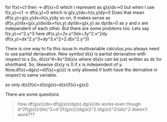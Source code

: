 
for f(x)=c1
then -> df(x)=0 which I represent as g(x)dx->0
but when I use f(x,y)=c1
-> df(x,y)=0 which is g(x,y)dx+h(x,y)dy=0
Does that mean 
df(x,y)=g(x,y)dx+h(x,y)dy so on,
It makes sense as 
df(x,y)/dx=g(x,y)dx/dx+h(x,y).dy/dx=g(x,y) as dy/dx=0 as y and x are independent of each other.
But there are some problems too.
Lets say f(x,y)=x^2.y^3
here df(x,y)=2x.y^3dx+3y^2.x^2dy
df(x,y)=dx^2.y^3+dy^3.x^2=2.d(x^2.y^3)

There is one way to fix this issue.In multivariable calculus,you always need to use partial deriavative.
New symbol d(x) is partial deriavative with respect to x.So, d(x)x^4=4x^3d(x)x where d(x)x can be just written as dx for shorthand.
So, likewise d(x)y is 0 if x is independent of y.
Now,df(x)+dg(x)=d(f(x)+g(x)) is only allowed if both have the derivative in respect to same variable.

so only d(x)f(x)+d(x)g(x)=d(x)(f(x)+g(x))

There are some questions
> How df(g(x))/dx=df(g(x))/dg(x).dg(x)/dx works even though d^2f(g(x))/(dx)^2=d^2f(g(x))/(dg(x))^2.(dg(x))^2/(dx)^2 doesn't work???
